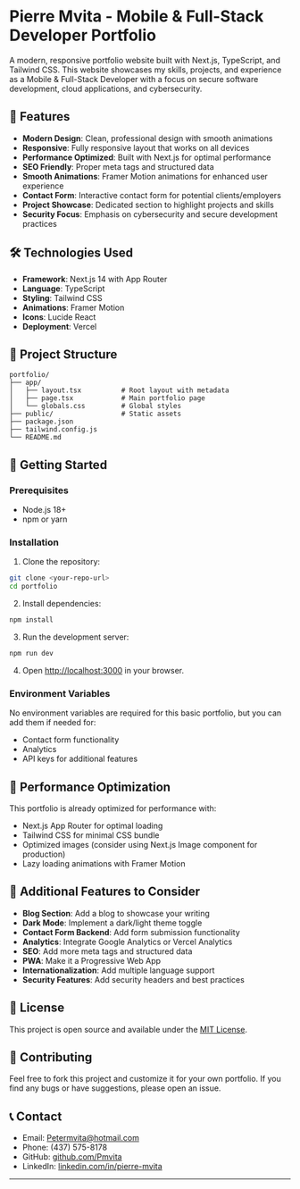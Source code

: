 # Pierre Mvita - Mobile & Full-Stack Developer Portfolio

A modern, responsive portfolio website built with Next.js, TypeScript, and Tailwind CSS. This website showcases my skills, projects, and experience as a Mobile & Full-Stack Developer with a focus on secure software development, cloud applications, and cybersecurity.

## 🚀 Features

- **Modern Design**: Clean, professional design with smooth animations
- **Responsive**: Fully responsive layout that works on all devices
- **Performance Optimized**: Built with Next.js for optimal performance
- **SEO Friendly**: Proper meta tags and structured data
- **Smooth Animations**: Framer Motion animations for enhanced user experience
- **Contact Form**: Interactive contact form for potential clients/employers
- **Project Showcase**: Dedicated section to highlight projects and skills
- **Security Focus**: Emphasis on cybersecurity and secure development practices

## 🛠️ Technologies Used

- **Framework**: Next.js 14 with App Router
- **Language**: TypeScript
- **Styling**: Tailwind CSS
- **Animations**: Framer Motion
- **Icons**: Lucide React
- **Deployment**: Vercel

## 📁 Project Structure

```
portfolio/
├── app/
│   ├── layout.tsx          # Root layout with metadata
│   ├── page.tsx            # Main portfolio page
│   └── globals.css         # Global styles
├── public/                 # Static assets
├── package.json
├── tailwind.config.js
└── README.md
```

## 🚀 Getting Started

### Prerequisites

- Node.js 18+ 
- npm or yarn

### Installation

1. Clone the repository:
```bash
git clone <your-repo-url>
cd portfolio
```

2. Install dependencies:
```bash
npm install
```

3. Run the development server:
```bash
npm run dev
```

4. Open [http://localhost:3000](http://localhost:3000) in your browser.


### Environment Variables

No environment variables are required for this basic portfolio, but you can add them if needed for:
- Contact form functionality
- Analytics
- API keys for additional features

## 📱 Performance Optimization

This portfolio is already optimized for performance with:

- Next.js App Router for optimal loading
- Tailwind CSS for minimal CSS bundle
- Optimized images (consider using Next.js Image component for production)
- Lazy loading animations with Framer Motion

## 🔧 Additional Features to Consider

- **Blog Section**: Add a blog to showcase your writing
- **Dark Mode**: Implement a dark/light theme toggle
- **Contact Form Backend**: Add form submission functionality
- **Analytics**: Integrate Google Analytics or Vercel Analytics
- **SEO**: Add more meta tags and structured data
- **PWA**: Make it a Progressive Web App
- **Internationalization**: Add multiple language support
- **Security Features**: Add security headers and best practices

## 📄 License

This project is open source and available under the [MIT License](LICENSE).

## 🤝 Contributing

Feel free to fork this project and customize it for your own portfolio. If you find any bugs or have suggestions, please open an issue.

## 📞 Contact

- Email: Petermvita@hotmail.com
- Phone: (437) 575-8178
- GitHub: [github.com/Pmvita](https://github.com/Pmvita)
- LinkedIn: [linkedin.com/in/pierre-mvita](https://linkedin.com/in/pierre-mvita)


---

